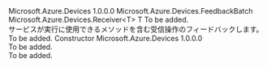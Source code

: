<Type Name="FeedbackReceiver&lt;T&gt;" FullName="Microsoft.Azure.Devices.FeedbackReceiver&lt;T&gt;">
  <TypeSignature Language="C#" Value="public abstract class FeedbackReceiver&lt;T&gt; : Microsoft.Azure.Devices.Receiver&lt;T&gt; where T : FeedbackBatch" />
  <TypeSignature Language="ILAsm" Value=".class public auto ansi abstract beforefieldinit FeedbackReceiver`1&lt;(class Microsoft.Azure.Devices.FeedbackBatch) T&gt; extends Microsoft.Azure.Devices.Receiver`1&lt;!T&gt;" />
  <TypeSignature Language="DocId" Value="T:Microsoft.Azure.Devices.FeedbackReceiver`1" />
  <TypeSignature Language="VB.NET" Value="Public MustInherit Class FeedbackReceiver(Of T)&#xA;Inherits Receiver(Of T)" />
  <TypeSignature Language="F#" Value="type FeedbackReceiver&lt;'T (requires 'T :&gt; FeedbackBatch)&gt; = class&#xA;    inherit Receiver&lt;'T (requires 'T :&gt; FeedbackBatch)&gt;" />
  <AssemblyInfo>
    <AssemblyName>Microsoft.Azure.Devices</AssemblyName>
    <AssemblyVersion>1.0.0.0</AssemblyVersion>
  </AssemblyInfo>
  <TypeParameters>
    <TypeParameter Name="T">
      <Constraints>
        <BaseTypeName>Microsoft.Azure.Devices.FeedbackBatch</BaseTypeName>
      </Constraints>
    </TypeParameter>
  </TypeParameters>
  <Base>
    <BaseTypeName>Microsoft.Azure.Devices.Receiver&lt;T&gt;</BaseTypeName>
    <BaseTypeArguments>
      <BaseTypeArgument TypeParamName="T">T</BaseTypeArgument>
    </BaseTypeArguments>
  </Base>
  <Interfaces />
  <Docs>
    <typeparam name="T">To be added.</typeparam>
    <summary>
            サービスが実行に使用できるメソッドを含む受信操作のフィードバックします。
            </summary>
    <remarks>To be added.</remarks>
  </Docs>
  <Members>
    <Member MemberName=".ctor">
      <MemberSignature Language="C#" Value="protected FeedbackReceiver ();" />
      <MemberSignature Language="ILAsm" Value=".method familyhidebysig specialname rtspecialname instance void .ctor() cil managed" />
      <MemberSignature Language="DocId" Value="M:Microsoft.Azure.Devices.FeedbackReceiver`1.#ctor" />
      <MemberSignature Language="VB.NET" Value="Protected Sub New ()" />
      <MemberType>Constructor</MemberType>
      <AssemblyInfo>
        <AssemblyName>Microsoft.Azure.Devices</AssemblyName>
        <AssemblyVersion>1.0.0.0</AssemblyVersion>
      </AssemblyInfo>
      <Parameters />
      <Docs>
        <summary>To be added.</summary>
        <remarks>To be added.</remarks>
      </Docs>
    </Member>
  </Members>
</Type>